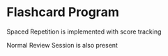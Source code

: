 # Flashcard Program
Spaced Repetition is implemented with score tracking

Normal Review Session is also present
